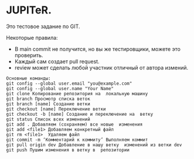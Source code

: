 # JUPITeR.  
Это тестовое задание по GIT.  

Некоторые правила:  
* В main commit не получится, но вы же тестировщики, можете это проверить.   
* Каждый сам создает pull request.  
* review может сделать любой участник отличный от автора измений.   
```
Основные команды:
git config --global user.email "you@example.com"
git config --global user.name "Your Name" 
git clone Копирование репозитория на  локальную машину
git branch Просмотр списка веток
git branch [name] Создание ветки
git checkout [name] Переключение ветки
git checkout -b [name] Создание и переключение на  ветку
git status Список всех изменений
git add . Добавляем (сохраняем) все новые  изменения
git add <file1> Добавляем конкретный файл
git rm <file1>	Удаляем файл
git commit -m ‘Комментарий к коммиту’ Выполняем коммит
git pull origin dev Добавление в нашу ветку  изменений из ветки dev
git push Пушим изменения в ветку в  репозитории
```
